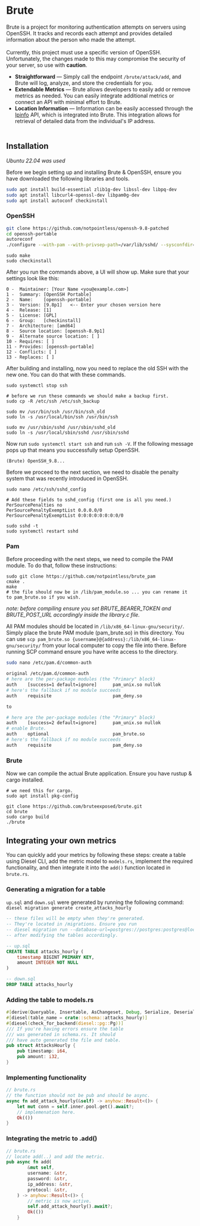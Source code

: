 # Brute
Brute is a project for monitoring authentication attempts on servers using OpenSSH. It tracks and records each attempt and provides detailed information about the person who made the attempt.
<br><br>
Currently, this project must use a specific version of OpenSSH. Unfortunately, the changes made to this may compromise the security of your server, so use with <b>caution</b>.

* <b>Straightforward</b> — Simply call the endpoint ```/brute/attack/add```, and Brute will log, analyze, and store the credentials for you.
* <b>Extendable Metrics</b> — Brute allows developers to easily add or remove metrics as needed. You can easily integrate additional metrics or connect an API with minimal effort to Brute.
* <b>Location Information</b> — Information can be easily accessed through the [Ipinfo](https://ipinfo.io//) API, which is integrated into Brute. This integration allows for retrieval of detailed data from the individual's IP address.
<br><br>
## Installation
*Ubuntu 22.04 was used*

Before we begin setting up and installing Brute & OpenSSH, ensure you have downloaded the following libraries and tools.
```bash
sudo apt install build-essential zlib1g-dev libssl-dev libpq-dev 
sudo apt install libcurl4-openssl-dev libpam0g-dev
sudo apt install autoconf checkinstall
```
### OpenSSH
```bash
git clone https://github.com/notpointless/openssh-9.8-patched
cd openssh-portable
autoreconf
./configure --with-pam --with-privsep-path=/var/lib/sshd/ --sysconfdir=/etc/ssh
```
```
sudo make
sudo checkinstall
```
After you run the commands above, a UI will show up. Make sure that your settings look like this:
```
0 -  Maintainer: [Your Name <you@example.com>]
1 -  Summary: [OpenSSH Portable]
2 -  Name:    [openssh-portable]
3 -  Version: [9.8p1]   <-- Enter your chosen version here
4 -  Release: [1]
5 -  License: [GPL]
6 -  Group:   [checkinstall]
7 -  Architecture: [amd64]
8 -  Source location: [openssh-8.9p1]
9 -  Alternate source location: [ ]
10 - Requires: [ ]
11 - Provides: [openssh-portable]
12 - Conflicts: [ ]
13 - Replaces: [ ]
```
After building and installing, now you need to replace the old SSH with the new one. You can do that with these commands.
```
sudo systemctl stop ssh

# before we run these commands we should make a backup first.
sudo cp -R /etc/ssh /etc/ssh_backup

sudo mv /usr/bin/ssh /usr/bin/ssh_old
sudo ln -s /usr/local/bin/ssh /usr/bin/ssh

sudo mv /usr/sbin/sshd /usr/sbin/sshd_old
sudo ln -s /usr/local/sbin/sshd /usr/sbin/sshd
```
Now run ```sudo systemctl start ssh``` and run ```ssh -V```. If the following message pops up that means you successfully setup OpenSSH.
```
(Brute) OpenSSH_9.8...
```
Before we proceed to the next section, we need to disable the penalty system that was recently introduced in OpenSSH.
```
sudo nano /etc/ssh/sshd_config

# Add these fields to sshd_config (first one is all you need.)
PerSourcePenalties no
PerSourcePenaltyExemptList 0.0.0.0/0
PerSourcePenaltyExemptList 0:0:0:0:0:0:0:0/0

sudo sshd -t
sudo systemctl restart sshd
```

### Pam
Before proceeding with the next steps, we need to compile the PAM module. To do that, follow these instructions:
```
sudo git clone https://github.com/notpointless/brute_pam
cmake .
make
# the file should now be in /lib/pam_module.so ... you can rename it to pam_brute.so if you wish.
```
*note: before compiling ensure you set BRUTE_BEARER_TOKEN and BRUTE_POST_URL accordingly inside the library.c file.*

All PAM modules should be located in ```/lib/x86_64-linux-gnu/security/```. Simply place the brute PAM module (pam_brute.so) in this directory.
You can use ```scp pam_brute.so {username}@{address}:/lib/x86_64-linux-gnu/security/``` from your local computer to copy the file into there. Before running SCP command ensure you have write access to the directory.
```bash
sudo nano /etc/pam.d/common-auth

original /etc/pam.d/common-auth
# here are the per-package modules (the "Primary" block)
auth    [success=1 default=ignore]      pam_unix.so nullok
# here's the fallback if no module succeeds
auth    requisite                       pam_deny.so

to

# here are the per-package modules (the "Primary" block)
auth    [success=2 default=ignore]      pam_unix.so nullok
# enable Brute.
auth    optional                        pam_brute.so
# here's the fallback if no module succeeds
auth    requisite                       pam_deny.so
```
### Brute
Now we can compile the actual Brute application. Ensure you have rustup & cargo installed.
```
# we need this for cargo.
sudo apt install pkg-config

git clone https://github.com/bruteexposed/brute.git
cd brute
sudo cargo build
./brute
```

## Integrating your own metrics
You can quickly add your metrics by following these steps: create a table using Diesel CLI, add the metric model to ```models.rs```, implement the required functionality, and then integrate it into the ```add()``` function located in ```brute.rs```.

### Generating a migration for a table
```up.sql``` and ```down.sql``` were generated by running the following command: ```diesel migration generate create_attacks_hourly```
```sql
-- these files will be empty when they're generated.
-- They're located in /migrations. Ensure you run 
-- diesel migration run --database-url=postgres://postgres:postgres@localhost/brute
-- after modifying the tables accordingly.
```
```sql
-- up.sql
CREATE TABLE attacks_hourly (
    timestamp BIGINT PRIMARY KEY,
    amount INTEGER NOT NULL
)
```
```sql
-- down.sql
DROP TABLE attacks_hourly
```
### Adding the table to models.rs
```rust
#[derive(Queryable, Insertable, AsChangeset, Debug, Serialize, Deserialize)]
#[diesel(table_name = crate::schema::attacks_hourly)]
#[diesel(check_for_backend(diesel::pg::Pg))]
/// If you're having errors ensure the table
/// was generated in schema.rs. It should
/// have auto generated the file and table.
pub struct AttacksHourly {
    pub timestamp: i64,
    pub amount: i32,
}
```
### Implementing functionality
```rust
// brute.rs
// the function should not be pub and should be async.
async fn add_attack_hourly(&self) -> anyhow::Result<()> {
    let mut conn = self.inner.pool.get().await?;
    // implemenation here.
    Ok(())
}
```
### Integrating the metric to .add()
```rust
// brute.rs
// locate add(..) and add the metric.
pub async fn add(
        &mut self,
        username: &str,
        password: &str,
        ip_address: &str,
        protocol: &str,
    ) -> anyhow::Result<()> {
        // metric is now active.
        self.add_attack_hourly().await?;
        Ok(())
    }
```
